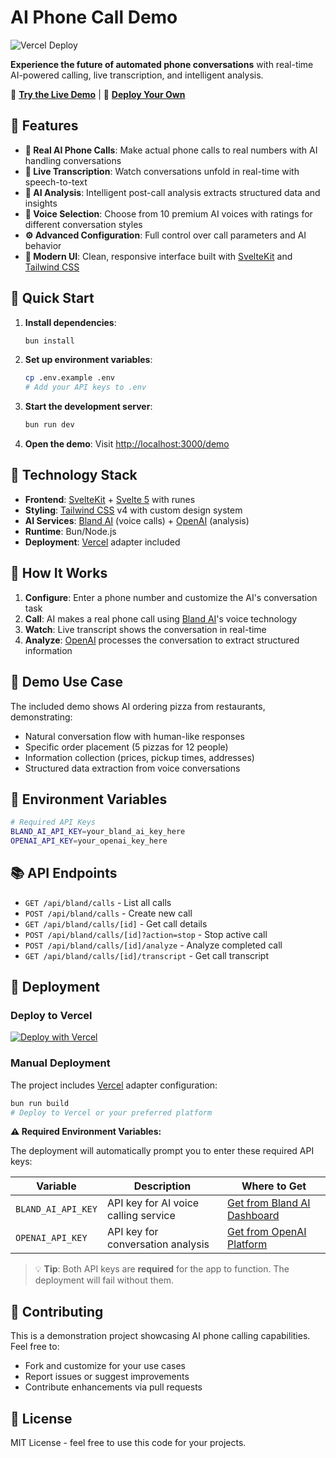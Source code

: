# AI Phone Call Demo

![Vercel Deploy](https://deploy-badge.vercel.app/vercel/bland-ai-voice-demo)

**Experience the future of automated phone conversations** with real-time AI-powered calling, live transcription, and intelligent analysis.

🔗 **[Try the Live Demo](https://bland-ai-voice-demo.vercel.app)** | 🚀 **[Deploy Your Own](#-deployment)**

## 🚀 Features

- **🤖 Real AI Phone Calls**: Make actual phone calls to real numbers with AI handling conversations
- **💬 Live Transcription**: Watch conversations unfold in real-time with speech-to-text
- **🧠 AI Analysis**: Intelligent post-call analysis extracts structured data and insights
- **🎯 Voice Selection**: Choose from 10 premium AI voices with ratings for different conversation styles
- **⚙️ Advanced Configuration**: Full control over call parameters and AI behavior
- **📱 Modern UI**: Clean, responsive interface built with [SvelteKit](https://kit.svelte.dev/) and [Tailwind CSS](https://tailwindcss.com/)

## 🎯 Quick Start

1. **Install dependencies**:
   ```bash
   bun install
   ```

2. **Set up environment variables**:
   ```bash
   cp .env.example .env
   # Add your API keys to .env
   ```

3. **Start the development server**:
   ```bash
   bun run dev
   ```

4. **Open the demo**: Visit [http://localhost:3000/demo](http://localhost:3000/demo)

## 🔧 Technology Stack

- **Frontend**: [SvelteKit](https://kit.svelte.dev/) + [Svelte 5](https://svelte.dev/) with runes
- **Styling**: [Tailwind CSS](https://tailwindcss.com/) v4 with custom design system
- **AI Services**: [Bland AI](https://www.bland.ai/) (voice calls) + [OpenAI](https://openai.com/) (analysis)
- **Runtime**: Bun/Node.js
- **Deployment**: [Vercel](https://vercel.com/) adapter included

## 📖 How It Works

1. **Configure**: Enter a phone number and customize the AI's conversation task
2. **Call**: AI makes a real phone call using [Bland AI](https://www.bland.ai/)'s voice technology
3. **Watch**: Live transcript shows the conversation in real-time
4. **Analyze**: [OpenAI](https://openai.com/) processes the conversation to extract structured information

## 🎨 Demo Use Case

The included demo shows AI ordering pizza from restaurants, demonstrating:
- Natural conversation flow with human-like responses
- Specific order placement (5 pizzas for 12 people)
- Information collection (prices, pickup times, addresses)
- Structured data extraction from voice conversations

## 🔑 Environment Variables

```bash
# Required API Keys
BLAND_AI_API_KEY=your_bland_ai_key_here
OPENAI_API_KEY=your_openai_key_here
```

## 📚 API Endpoints

- `GET /api/bland/calls` - List all calls
- `POST /api/bland/calls` - Create new call
- `GET /api/bland/calls/[id]` - Get call details
- `POST /api/bland/calls/[id]?action=stop` - Stop active call
- `POST /api/bland/calls/[id]/analyze` - Analyze completed call
- `GET /api/bland/calls/[id]/transcript` - Get call transcript

## 🚀 Deployment

### Deploy to Vercel

[![Deploy with Vercel](https://vercel.com/button)](https://vercel.com/new/clone?repository-url=https%3A%2F%2Fgithub.com%2FStellar-Technology-Services%2Fbland-ai-voice-demo&env=BLAND_AI_API_KEY,OPENAI_API_KEY&envDescription=Required%20API%20keys%20for%20AI%20voice%20calling%20and%20conversation%20analysis.%20Get%20your%20Bland%20AI%20key%20from%20bland.ai%20and%20OpenAI%20key%20from%20platform.openai.com&envLink=https%3A%2F%2Fgithub.com%2FStellar-Technology-Services%2Fbland-ai-voice-demo%23-environment-variables&project-name=ai-phone-call-demo&repository-name=ai-phone-call-demo)

### Manual Deployment

The project includes [Vercel](https://vercel.com/) adapter configuration:

```bash
bun run build
# Deploy to Vercel or your preferred platform
```

**⚠️ Required Environment Variables:**

The deployment will automatically prompt you to enter these required API keys:

| Variable | Description | Where to Get |
|----------|-------------|--------------|
| `BLAND_AI_API_KEY` | API key for AI voice calling service | [Get from Bland AI Dashboard](https://www.bland.ai/) |
| `OPENAI_API_KEY` | API key for conversation analysis | [Get from OpenAI Platform](https://platform.openai.com/api-keys) |

> 💡 **Tip**: Both API keys are **required** for the app to function. The deployment will fail without them.

## 🤝 Contributing

This is a demonstration project showcasing AI phone calling capabilities. Feel free to:
- Fork and customize for your use cases
- Report issues or suggest improvements
- Contribute enhancements via pull requests

## 📄 License

MIT License - feel free to use this code for your projects.
